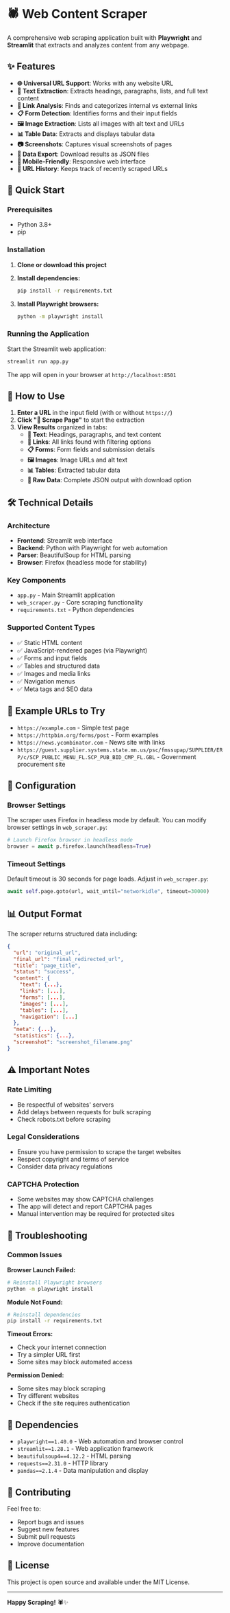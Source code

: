 # 🕷️ Web Content Scraper

A comprehensive web scraping application built with **Playwright** and **Streamlit** that extracts and analyzes content from any webpage.

## ✨ Features

- **🌐 Universal URL Support**: Works with any website URL
- **📝 Text Extraction**: Extracts headings, paragraphs, lists, and full text content
- **🔗 Link Analysis**: Finds and categorizes internal vs external links
- **📋 Form Detection**: Identifies forms and their input fields
- **🖼️ Image Extraction**: Lists all images with alt text and URLs
- **📊 Table Data**: Extracts and displays tabular data
- **📷 Screenshots**: Captures visual screenshots of pages
- **💾 Data Export**: Download results as JSON files
- **📱 Mobile-Friendly**: Responsive web interface
- **🔄 URL History**: Keeps track of recently scraped URLs

## 🚀 Quick Start

### Prerequisites

- Python 3.8+
- pip

### Installation

1. **Clone or download this project**
2. **Install dependencies:**
   ```bash
   pip install -r requirements.txt
   ```

3. **Install Playwright browsers:**
   ```bash
   python -m playwright install
   ```

### Running the Application

Start the Streamlit web application:

```bash
streamlit run app.py
```

The app will open in your browser at `http://localhost:8501`

## 🎯 How to Use

1. **Enter a URL** in the input field (with or without `https://`)
2. **Click "🚀 Scrape Page"** to start the extraction
3. **View Results** organized in tabs:
   - **📝 Text**: Headings, paragraphs, and text content
   - **🔗 Links**: All links found with filtering options
   - **📋 Forms**: Form fields and submission details
   - **🖼️ Images**: Image URLs and alt text
   - **📊 Tables**: Extracted tabular data
   - **📄 Raw Data**: Complete JSON output with download option

## 🛠️ Technical Details

### Architecture

- **Frontend**: Streamlit web interface
- **Backend**: Python with Playwright for web automation
- **Parser**: BeautifulSoup for HTML parsing
- **Browser**: Firefox (headless mode for stability)

### Key Components

- `app.py` - Main Streamlit application
- `web_scraper.py` - Core scraping functionality
- `requirements.txt` - Python dependencies

### Supported Content Types

- ✅ Static HTML content
- ✅ JavaScript-rendered pages (via Playwright)
- ✅ Forms and input fields
- ✅ Tables and structured data
- ✅ Images and media links
- ✅ Navigation menus
- ✅ Meta tags and SEO data

## 📖 Example URLs to Try

- `https://example.com` - Simple test page
- `https://httpbin.org/forms/post` - Form examples
- `https://news.ycombinator.com` - News site with links
- `https://guest.supplier.systems.state.mn.us/psc/fmssupap/SUPPLIER/ERP/c/SCP_PUBLIC_MENU_FL.SCP_PUB_BID_CMP_FL.GBL` - Government procurement site

## 🔧 Configuration

### Browser Settings
The scraper uses Firefox in headless mode by default. You can modify browser settings in `web_scraper.py`:

```python
# Launch Firefox browser in headless mode
browser = await p.firefox.launch(headless=True)
```

### Timeout Settings
Default timeout is 30 seconds for page loads. Adjust in `web_scraper.py`:

```python
await self.page.goto(url, wait_until="networkidle", timeout=30000)
```

## 📊 Output Format

The scraper returns structured data including:

```json
{
  "url": "original_url",
  "final_url": "final_redirected_url",
  "title": "page_title",
  "status": "success",
  "content": {
    "text": {...},
    "links": [...],
    "forms": [...],
    "images": [...],
    "tables": [...],
    "navigation": [...]
  },
  "meta": {...},
  "statistics": {...},
  "screenshot": "screenshot_filename.png"
}
```

## ⚠️ Important Notes

### Rate Limiting
- Be respectful of websites' servers
- Add delays between requests for bulk scraping
- Check robots.txt before scraping

### Legal Considerations
- Ensure you have permission to scrape the target websites
- Respect copyright and terms of service
- Consider data privacy regulations

### CAPTCHA Protection
- Some websites may show CAPTCHA challenges
- The app will detect and report CAPTCHA pages
- Manual intervention may be required for protected sites

## 🐛 Troubleshooting

### Common Issues

**Browser Launch Failed:**
```bash
# Reinstall Playwright browsers
python -m playwright install
```

**Module Not Found:**
```bash
# Reinstall dependencies
pip install -r requirements.txt
```

**Timeout Errors:**
- Check your internet connection
- Try a simpler URL first
- Some sites may block automated access

**Permission Denied:**
- Some sites may block scraping
- Try different websites
- Check if the site requires authentication

## 📝 Dependencies

- `playwright==1.40.0` - Web automation and browser control
- `streamlit==1.28.1` - Web application framework
- `beautifulsoup4==4.12.2` - HTML parsing
- `requests==2.31.0` - HTTP library
- `pandas==2.1.4` - Data manipulation and display

## 🤝 Contributing

Feel free to:
- Report bugs and issues
- Suggest new features
- Submit pull requests
- Improve documentation

## 📄 License

This project is open source and available under the MIT License.

---

**Happy Scraping!** 🕷️✨ 